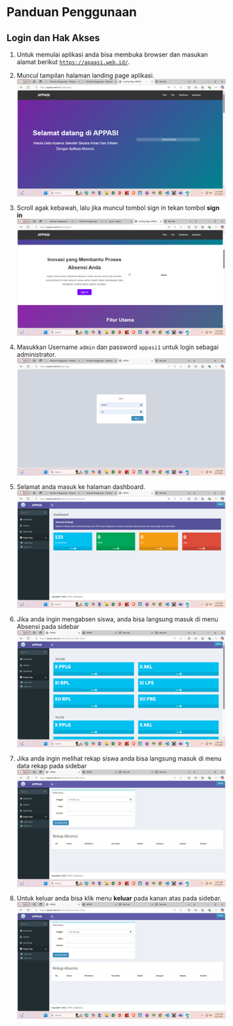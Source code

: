 # Panduan Penggunaan

## Login dan Hak Akses

1. Untuk memulai aplikasi anda bisa membuka browser dan masukan alamat berikut [`https://apaasi.web.id/`](https://apaasi.web.id/).
2. Muncul tampilan halaman landing page aplikasi.
![login](Images/landing1.png)
3. Scroll agak kebawah, lalu jika muncul tombol sign in tekan tombol **sign in** ![login](Images/landing2.png)
4. Masukkan Username `admin` dan password `appasi1` untuk login sebagai administrator.
![login](Images/login.png)
5. Selamat anda masuk ke halaman dashboard.
![dashboard](Images/dashboard.png)
6. Jika anda ingin mengabsen siswa, anda bisa langsung masuk di menu Absensi pada sidebar
![Absensi](Images/Absensi.png)
7. Jika anda ingin melihat rekap siswa anda bisa langsung masuk di menu data rekap pada sidebar
![datarekap](Images/datarekap.png)

8. Untuk keluar anda bisa klik menu **keluar** pada kanan atas pada sidebar.
![datarekap](Images/datarekap.png)

